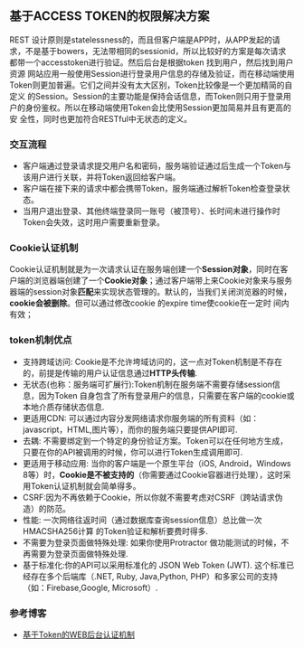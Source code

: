 ## 基于ACCESS TOKEN的权限解决方案
REST 设计原则是statelessness的，而且但客户端是APP时，从APP发起的请求，不是基于bowers，无法带相同的sessionid，所以比较好的方案是每次请求
都带一个accesstoken进行验证。然后后台是根据token 找到用户，然后找到用户资源
网站应用一般使用Session进行登录用户信息的存储及验证，而在移动端使用Token则更加普遍。它们之间并没有太大区别，Token比较像是一个更加精简的自定义
的Session。Session的主要功能是保持会话信息，而Token则只用于登录用户的身份鉴权。所以在移动端使用Token会比使用Session更加简易并且有更高的安
全性，同时也更加符合RESTful中无状态的定义。
### 交互流程
- 客户端通过登录请求提交用户名和密码，服务端验证通过后生成一个Token与该用户进行关联，并将Token返回给客户端。
- 客户端在接下来的请求中都会携带Token，服务端通过解析Token检查登录状态。
- 当用户退出登录、其他终端登录同一账号（被顶号）、长时间未进行操作时Token会失效，这时用户需要重新登录。
### Cookie认证机制
Cookie认证机制就是为一次请求认证在服务端创建一个**Session对象**，同时在客户端的浏览器端创建了一个**Cookie对象**；通过客户端带上来Cookie对象来与服务
器端的session对象**匹配**来实现状态管理的。默认的，当我们关闭浏览器的时候，**cookie会被删除**。但可以通过修改cookie 的expire time使cookie在一定时
间内有效；

### token机制优点
* 支持跨域访问: Cookie是不允许垮域访问的，这一点对Token机制是不存在的，前提是传输的用户认证信息通过**HTTP头传输**.
* 无状态(也称：服务端可扩展行):Token机制在服务端不需要存储session信息，因为Token 自身包含了所有登录用户的信息，只需要在客户端的cookie或本地介质存储状态信息.
* 更适用CDN: 可以通过内容分发网络请求你服务端的所有资料（如：javascript，HTML,图片等），而你的服务端只要提供API即可.
* 去耦: 不需要绑定到一个特定的身份验证方案。Token可以在任何地方生成，只要在你的API被调用的时候，你可以进行Token生成调用即可.
* 更适用于移动应用: 当你的客户端是一个原生平台（iOS, Android，Windows 8等）时，**Cookie是不被支持的**（你需要通过Cookie容器进行处理），这时采用Token认证机制就会简单得多。
* CSRF:因为不再依赖于Cookie，所以你就不需要考虑对CSRF（跨站请求伪造）的防范。
* 性能: 一次网络往返时间（通过数据库查询session信息）总比做一次HMACSHA256计算 的Token验证和解析要费时得多.
* 不需要为登录页面做特殊处理: 如果你使用Protractor 做功能测试的时候，不再需要为登录页面做特殊处理.
* 基于标准化:你的API可以采用标准化的 JSON Web Token (JWT). 这个标准已经存在多个后端库（.NET, Ruby, Java,Python, PHP）和多家公司的支持（如：Firebase,Google, Microsoft）.

### 参考博客
* [基于Token的WEB后台认证机制](https://www.cnblogs.com/xiekeli/p/5607107.html)
